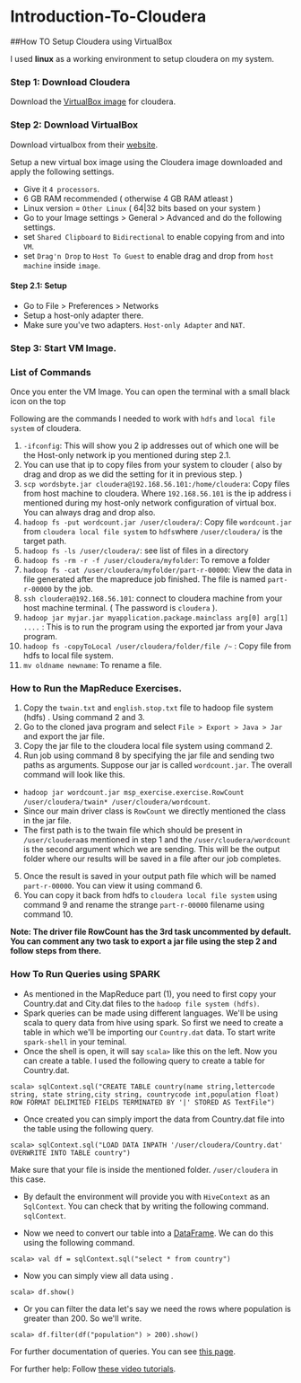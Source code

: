 # Introduction-To-Cloudera

##How TO Setup Cloudera using VirtualBox

I used **linux** as a working environment to setup cloudera on my system.


### Step 1: Download Cloudera

Download the [VirtualBox image](http://www.cloudera.com/downloads/quickstart_vms/5-8.html) for cloudera.

### Step 2: Download VirtualBox

Download virtualbox from their [website](https://www.virtualbox.org/wiki/Downloads).

Setup a new virtual box image using the Cloudera image downloaded and apply the following settings.

- Give it `4 processors`.
- 6 GB RAM recommended ( otherwise 4 GB RAM atleast )
- Linux version = `Other Linux` ( 64|32 bits based on your system )
- Go to your Image settings > General > Advanced and do the following settings. 
 - set `Shared Clipboard` to  `Bidirectional` to enable copying from and into `VM`.
 - set `Drag'n Drop` to  `Host To Guest` to enable drag and drop from `host machine` inside `image`.

#### Step 2.1: Setup

- Go to File > Preferences > Networks
- Setup a host-only adapter there.
- Make sure you've two adapters. `Host-only Adapter` and `NAT`.

### Step 3: Start VM Image.

### List of Commands

Once you enter the VM Image. You can open the terminal with a small black icon on the top

Following are the commands I needed to work with `hdfs` and `local file system` of cloudera.

1. `-ifconfig`: This will show you 2 ip addresses out of which one will be the Host-only network ip you mentioned during step 2.1.
 1. You can use that ip to copy files from your system to clouder ( also by drag and drop as we did the setting for it in previous step. )
2. `scp wordsbyte.jar cloudera@192.168.56.101:/home/cloudera`: Copy files from host machine to cloudera. Where `192.168.56.101` is the ip address i mentioned during my host-only network configuration of virtual box. You can always drag and drop also.
3. `hadoop fs -put wordcount.jar /user/cloudera/`: Copy file `wordcount.jar` from `cloudera local file system` to `hdfs`where `/user/cloudera/` is the target path.
4. `hadoop fs -ls /user/cloudera/`: see list of files in a directory
5. `hadoop fs -rm -r -f /user/cloudera/myfolder`: To remove a folder
6. `hadoop fs -cat /user/cloudera/myfolder/part-r-00000`: View the data in file generated after the mapreduce job finished. The file is named `part-r-00000` by the job.
7. `ssh cloudera@192.168.56.101`: connect to cloudera machine from your host machine terminal. ( The password is `cloudera` ).
8. `hadoop jar myjar.jar myapplication.package.mainclass arg[0] arg[1] ....` : This is to run the program using the exported jar from your Java program.
9. `hadoop fs -copyToLocal /user/cloudera/folder/file /~` : Copy file from hdfs to local file system.
10. `mv oldname newname`: To rename a file.

### How to Run the MapReduce Exercises.

1. Copy the `twain.txt` and `english.stop.txt` file to hadoop file system (hdfs) . Using command 2 and 3.
2. Go to the cloned java program and select `File > Export > Java > Jar` and export the jar file.
3. Copy the jar file to the cloudera local file system using command 2.
4. Run job using command 8 by specifying the jar file and sending two paths as arguments. Suppose our jar is called `wordcount.jar`. The overall command will look like this.
  - `hadoop jar wordcount.jar msp_exercise.exercise.RowCount /user/cloudera/twain* /user/cloudera/wordcount`.
   - Since our main driver class is `RowCount` we directly mentioned the class in the jar file.
   - The first path is to the twain file which should be present in `/user/cloudera`as mentioned in step 1 and the `/user/cloudera/wordcount` is the second argument which we are sending. This will be the output folder where our results will be saved in a file after our job completes.
5. Once the result is saved in your output path file which will be named `part-r-00000`. You can view it using command 6. 
6. You can copy it back from hdfs to `cloudera local file system` using command 9 and rename the strange `part-r-00000` filename using command 10.

**Note: The driver file RowCount has the 3rd task uncommented by default. You can comment any two task to export a jar file using the step 2 and follow steps from there.**

### How To Run Queries using SPARK

* As mentioned in the MapReduce part (1), you need to first copy your Country.dat and City.dat files to the `hadoop file system (hdfs)`.
* Spark queries can be made using different languages. We'll be using scala to query data from hive using spark. So first we need to create a table in which we'll be importing our `Country.dat` data. To start write `spark-shell` in your teminal.
* Once the shell is open, it will say  `scala>` like this on the left. Now you can create a table. I used the following query to create a table for Country.dat.
```
scala> sqlContext.sql("CREATE TABLE country(name string,lettercode string, state string,city string, countrycode int,population float) ROW FORMAT DELIMITED FIELDS TERMINATED BY '|' STORED AS TextFile")
```
* Once created you can simply import the data from Country.dat file into the table using the following query.
```
scala> sqlContext.sql("LOAD DATA INPATH '/user/cloudera/Country.dat' OVERWRITE INTO TABLE country")
```
Make sure that your file is inside the mentioned folder. `/user/cloudera` in this case.

* By default the environment will provide you with `HiveContext` as an `SqlContext`. You can check that by writing the following command. `sqlContext`. 

* Now we need to convert our table into a [DataFrame](http://spark.apache.org/docs/latest/sql-programming-guide.html#datasets-and-dataframes). We can do this using the following command.
```
scala> val df = sqlContext.sql("select * from country")
```
* Now you can simply view all data using .
```
scala> df.show()
```
* Or you can filter the data let's say we need the rows where population is greater than 200. So we'll write.
```
scala> df.filter(df("population") > 200).show()
```
For further documentation of queries. You can see [this page](http://spark.apache.org/docs/latest/sql-programming-guide.html).


For further help: Follow [these video tutorials](https://www.youtube.com/watch?v=nPRY-qGaAMs&list=PLf0swTFhTI8rnNRnVz6n-f1d3ZCDtgqRq).
